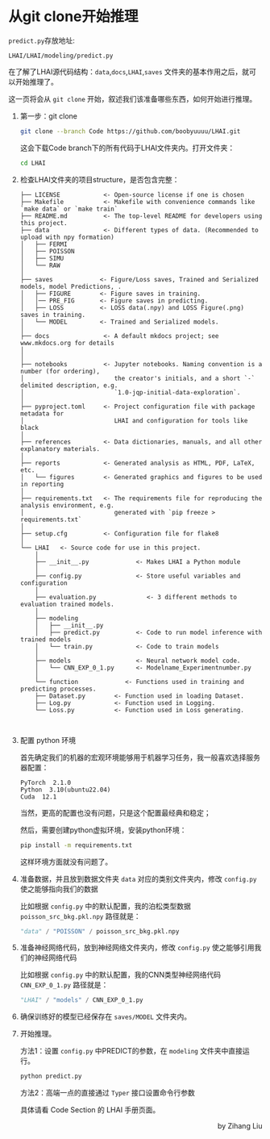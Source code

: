 # 从git clone开始推理

`predict.py`存放地址:

```
LHAI/LHAI/modeling/predict.py
```

在了解了LHAI源代码结构：`data`,`docs`,`LHAI`,`saves` 文件夹的基本作用之后，就可以开始推理了。

这一页将会从 `git clone` 开始，叙述我们该准备哪些东西，如何开始进行推理。

1. 第一步：git clone

    ```bash
    git clone --branch Code https://github.com/boobyuuuu/LHAI.git
    ```

    这会下载Code branch下的所有代码于LHAI文件夹内。打开文件夹：

    ```bash
    cd LHAI
    ```

2. 检查LHAI文件夹的项目structure，是否包含完整：

    ```
    ├── LICENSE            <- Open-source license if one is chosen
    ├── Makefile           <- Makefile with convenience commands like `make data` or `make train`
    ├── README.md          <- The top-level README for developers using this project.
    ├── data               <- Different types of data. (Recommended to upload with npy formation)
    │   ├── FERMI
    │   ├── POISSON
    │   ├── SIMU
    │   └── RAW
    │
    ├── saves             <- Figure/Loss saves, Trained and Serialized models, model Predictions, .
    │   ├── FIGURE        <- Figure saves in training.
    │   │── PRE_FIG       <- Figure saves in predicting.
    │   ├── LOSS          <- LOSS data(.npy) and LOSS Figure(.png) saves in training.
    │   └── MODEL         <- Trained and Serialized models.
    │
    ├── docs               <- A default mkdocs project; see www.mkdocs.org for details
    │
    │
    ├── notebooks          <- Jupyter notebooks. Naming convention is a number (for ordering),
    │                         the creator's initials, and a short `-` delimited description, e.g.
    │                         `1.0-jqp-initial-data-exploration`.
    │
    ├── pyproject.toml     <- Project configuration file with package metadata for 
    │                         LHAI and configuration for tools like black
    │
    ├── references         <- Data dictionaries, manuals, and all other explanatory materials.
    │
    ├── reports            <- Generated analysis as HTML, PDF, LaTeX, etc.
    │   └── figures        <- Generated graphics and figures to be used in reporting
    │
    ├── requirements.txt   <- The requirements file for reproducing the analysis environment, e.g.
    │                         generated with `pip freeze > requirements.txt`      
    │
    ├── setup.cfg          <- Configuration file for flake8
    │
    └── LHAI   <- Source code for use in this project.
        │
        ├── __init__.py             <- Makes LHAI a Python module
        │
        ├── config.py               <- Store useful variables and configuration
        │
        ├── evaluation.py              <- 3 different methods to evaluation trained models.
        │
        ├── modeling                
        │   ├── __init__.py 
        │   ├── predict.py          <- Code to run model inference with trained models          
        │   └── train.py            <- Code to train models
        │
        ├── models                  <- Neural network model code.
        │   └── CNN_EXP_0_1.py      <- Modelname_Experimentnumber.py
        │
        └── function             <- Functions used in training and predicting processes.
        ├── Dataset.py        <- Function used in loading Dataset.
        ├── Log.py            <- Function used in Logging.
        └── Loss.py           <- Function used in Loss generating.
        
        
    ```

3. 配置 python 环境

    首先确定我们的机器的宏观环境能够用于机器学习任务，我一般喜欢选择服务器配置：

    ```
    PyTorch  2.1.0
    Python  3.10(ubuntu22.04)
    Cuda  12.1
    ```

    当然，更高的配置也没有问题，只是这个配置最经典和稳定；

    然后，需要创建python虚拟环境，安装python环境：

    ```bash
    pip install -m requirements.txt
    ```

    这样环境方面就没有问题了。

4. 准备数据，并且放到数据文件夹 `data` 对应的类别文件夹内，修改 `config.py` 使之能够指向我们的数据

    比如根据 `config.py` 中的默认配置，我的泊松类型数据 `poisson_src_bkg.pkl.npy` 路径就是：
    
    ```python
    "data" / "POISSON" / poisson_src_bkg.pkl.npy
    ```

5. 准备神经网络代码，放到神经网络文件夹内，修改 `config.py` 使之能够引用我们的神经网络代码

    比如根据 `config.py` 中的默认配置，我的CNN类型神经网络代码 `CNN_EXP_0_1.py` 路径就是：

    ```python
    "LHAI" / "models" / CNN_EXP_0_1.py
    ```

6. 确保训练好的模型已经保存在 `saves/MODEL` 文件夹内。

7. 开始推理。

    方法1：设置 `config.py` 中PREDICT的参数，在 `modeling` 文件夹中直接运行。

    ```bash
    python predict.py
    ```

    方法2：高端一点的直接通过 `Typer` 接口设置命令行参数


    具体请看 Code Section 的 LHAI 手册页面。

<p align='right'>by Zihang Liu</p>

